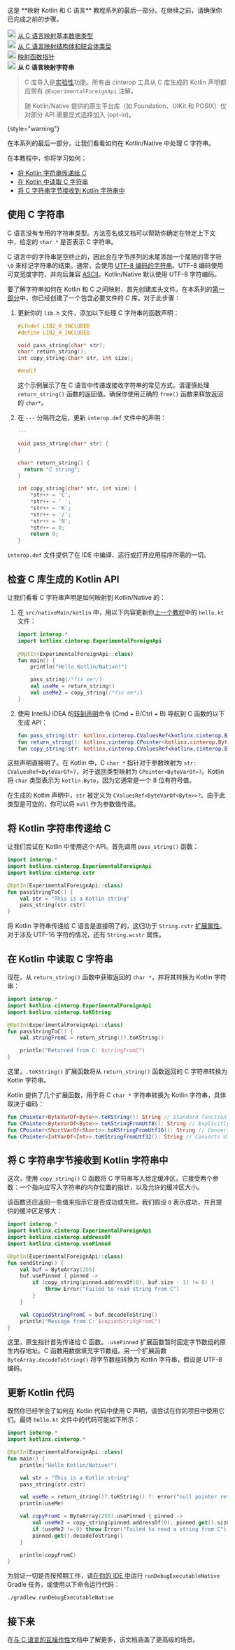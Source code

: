 [//]: # (title: 从 C 语言映射字符串 – 教程)

<tldr>
    <p>这是 **映射 Kotlin 和 C 语言** 教程系列的最后一部分。在继续之前，请确保你已完成之前的步骤。</p>
    <p><img src="icon-1-done.svg" width="20" alt="First step"/> <a href="mapping-primitive-data-types-from-c.md">从 C 语言映射基本数据类型</a><br/>
        <img src="icon-2-done.svg" width="20" alt="Second step"/> <a href="mapping-struct-union-types-from-c.md">从 C 语言映射结构体和联合体类型</a><br/>
      <img src="icon-3-done.svg" width="20" alt="Third step"/> <a href="mapping-function-pointers-from-c.md">映射函数指针</a><br/>
      <img src="icon-4.svg" width="20" alt="Fourth step"/> <strong>从 C 语言映射字符串</strong><br/>
    </p>
</tldr>

> C 库导入是[实验性](components-stability.md#stability-levels-explained)功能。所有由 cinterop 工具从 C 库生成的 Kotlin 声明都应带有 `@ExperimentalForeignApi` 注解。
>
> 随 Kotlin/Native 提供的原生平台库（如 Foundation、UIKit 和 POSIX）仅对部分 API 需要显式选择加入 (opt-in)。
>
{style="warning"}
 
在本系列的最后一部分，让我们看看如何在 Kotlin/Native 中处理 C 字符串。

在本教程中，你将学习如何：

* [将 Kotlin 字符串传递给 C](#pass-kotlin-strings-to-c)
* [在 Kotlin 中读取 C 字符串](#read-c-strings-in-kotlin)
* [将 C 字符串字节接收到 Kotlin 字符串中](#receive-c-string-bytes-from-kotlin)

## 使用 C 字符串

C 语言没有专用的字符串类型。方法签名或文档可以帮助你确定在特定上下文中，给定的 `char *` 是否表示 C 字符串。

C 语言中的字符串是空终止的，因此会在字节序列的末尾添加一个尾随的零字符 `\0` 来标记字符串的结束。通常，会使用 [UTF-8 编码的字符串](https://en.wikipedia.org/wiki/UTF-8)。UTF-8 编码使用可变宽度字符，并向后兼容 [ASCII](https://en.wikipedia.org/wiki/ASCII)。Kotlin/Native 默认使用 UTF-8 字符编码。

要了解字符串如何在 Kotlin 和 C 之间映射，首先创建库头文件。在本系列的[第一部分](mapping-primitive-data-types-from-c.md)中，你已经创建了一个包含必要文件的 C 库。对于此步骤：

1. 更新你的 `lib.h` 文件，添加以下处理 C 字符串的函数声明：

   ```c
   #ifndef LIB2_H_INCLUDED
   #define LIB2_H_INCLUDED
   
   void pass_string(char* str);
   char* return_string();
   int copy_string(char* str, int size);
   
   #endif
   ```

   这个示例展示了在 C 语言中传递或接收字符串的常见方式。请谨慎处理 `return_string()` 函数的返回值。确保你使用正确的 `free()` 函数来释放返回的 `char*`。

2. 在 `---` 分隔符之后，更新 `interop.def` 文件中的声明：

   ```c
   ---
   
   void pass_string(char* str) {
   }
   
   char* return_string() {
     return "C string";
   }
   
   int copy_string(char* str, int size) {
       *str++ = 'C';
       *str++ = ' ';
       *str++ = 'K';
       *str++ = '/';
       *str++ = 'N';
       *str++ = 0;
       return 0;
   }
   ```

`interop.def` 文件提供了在 IDE 中编译、运行或打开应用程序所需的一切。

## 检查 C 库生成的 Kotlin API

让我们看看 C 字符串声明是如何映射到 Kotlin/Native 的：

1. 在 `src/nativeMain/kotlin` 中，用以下内容更新你[上一个教程](mapping-function-pointers-from-c.md)中的 `hello.kt` 文件：

   ```kotlin
   import interop.*
   import kotlinx.cinterop.ExperimentalForeignApi
  
   @OptIn(ExperimentalForeignApi::class)
   fun main() {
       println("Hello Kotlin/Native!")

       pass_string(/*fix me*/)
       val useMe = return_string()
       val useMe2 = copy_string(/*fix me*/)
   }
   ```

2. 使用 IntelliJ IDEA 的[转到声明](https://www.jetbrains.com/help/rider/Navigation_and_Search__Go_to_Declaration.html)命令 (<shortcut>Cmd + B</shortcut>/<shortcut>Ctrl + B</shortcut>) 导航到 C 函数的以下生成 API：

   ```kotlin
   fun pass_string(str: kotlinx.cinterop.CValuesRef<kotlinx.cinterop.ByteVarOf<kotlin.Byte> /* from: kotlinx.cinterop.ByteVar */>?)
   fun return_string(): kotlinx.cinterop.CPointer<kotlinx.cinterop.ByteVarOf<kotlin.Byte> /* from: kotlinx.cinterop.ByteVar */>?
   fun copy_string(str: kotlinx.cinterop.CValuesRef<kotlinx.cinterop.ByteVarOf<kotlin.Byte> /* from: kotlinx.cinterop.ByteVar */>?, size: kotlin.Int): kotlin.Int
   ```

这些声明直接明了。在 Kotlin 中，C `char *` 指针对于参数映射为 `str: CValuesRef<ByteVarOf>?`，对于返回类型映射为 `CPointer<ByteVarOf>?`。Kotlin 将 `char` 类型表示为 `kotlin.Byte`，因为它通常是一个 8 位有符号值。

在生成的 Kotlin 声明中，`str` 被定义为 `CValuesRef<ByteVarOf<Byte>>?`。由于此类型是可空的，你可以将 `null` 作为参数值传递。

## 将 Kotlin 字符串传递给 C

让我们尝试在 Kotlin 中使用这个 API。首先调用 `pass_string()` 函数：

```kotlin
import interop.*
import kotlinx.cinterop.ExperimentalForeignApi
import kotlinx.cinterop.cstr

@OptIn(ExperimentalForeignApi::class)
fun passStringToC() {
    val str = "This is a Kotlin string"
    pass_string(str.cstr)
}
```

将 Kotlin 字符串传递给 C 语言是直接明了的，这归功于 `String.cstr` [扩展属性](extensions.md#extension-properties)。对于涉及 UTF-16 字符的情况，还有 `String.wcstr` 属性。

## 在 Kotlin 中读取 C 字符串

现在，从 `return_string()` 函数中获取返回的 `char *`，并将其转换为 Kotlin 字符串：

```kotlin
import interop.*
import kotlinx.cinterop.ExperimentalForeignApi
import kotlinx.cinterop.toKString

@OptIn(ExperimentalForeignApi::class)
fun passStringToC() {
    val stringFromC = return_string()?.toKString()

    println("Returned from C: $stringFromC")
}
```

这里，`.toKString()` 扩展函数将从 `return_string()` 函数返回的 C 字符串转换为 Kotlin 字符串。

Kotlin 提供了几个扩展函数，用于将 C `char *` 字符串转换为 Kotlin 字符串，具体取决于编码：

```kotlin
fun CPointer<ByteVarOf<Byte>>.toKString(): String // Standard function for UTF-8 strings
fun CPointer<ByteVarOf<Byte>>.toKStringFromUtf8(): String // Explicitly converts UTF-8 strings
fun CPointer<ShortVarOf<Short>>.toKStringFromUtf16(): String // Converts UTF-16 encoded strings
fun CPointer<IntVarOf<Int>>.toKStringFromUtf32(): String // Converts UTF-32 encoded strings
```

## 将 C 字符串字节接收到 Kotlin 字符串中

这次，使用 `copy_string()` C 函数将 C 字符串写入给定缓冲区。它接受两个参数：一个指向应写入字符串的内存位置的指针，以及允许的缓冲区大小。

该函数还应返回一些值来指示它是否成功或失败。我们假设 `0` 表示成功，并且提供的缓冲区足够大：

```kotlin
import interop.*
import kotlinx.cinterop.ExperimentalForeignApi
import kotlinx.cinterop.addressOf
import kotlinx.cinterop.usePinned

@OptIn(ExperimentalForeignApi::class)
fun sendString() {
    val buf = ByteArray(255)
    buf.usePinned { pinned ->
        if (copy_string(pinned.addressOf(0), buf.size - 1) != 0) {
            throw Error("Failed to read string from C")
        }
    }

    val copiedStringFromC = buf.decodeToString()
    println("Message from C: $copiedStringFromC")
}
```

这里，原生指针首先传递给 C 函数。`.usePinned` 扩展函数暂时固定字节数组的原生内存地址。C 函数用数据填充字节数组。另一个扩展函数 `ByteArray.decodeToString()` 将字节数组转换为 Kotlin 字符串，假设是 UTF-8 编码。

## 更新 Kotlin 代码

既然你已经学会了如何在 Kotlin 代码中使用 C 声明，请尝试在你的项目中使用它们。最终 `hello.kt` 文件中的代码可能如下所示：
 
```kotlin
import interop.*
import kotlinx.cinterop.*

@OptIn(ExperimentalForeignApi::class)
fun main() {
    println("Hello Kotlin/Native!")

    val str = "This is a Kotlin string"
    pass_string(str.cstr)

    val useMe = return_string()?.toKString() ?: error("null pointer returned")
    println(useMe)

    val copyFromC = ByteArray(255).usePinned { pinned ->
        val useMe2 = copy_string(pinned.addressOf(0), pinned.get().size - 1)
        if (useMe2 != 0) throw Error("Failed to read a string from C")
        pinned.get().decodeToString()
    }

    println(copyFromC)
}
```

为验证一切是否按预期工作，请[在你的 IDE 中](native-get-started.md)运行 `runDebugExecutableNative` Gradle 任务，或使用以下命令运行代码：

```bash
./gradlew runDebugExecutableNative
```

## 接下来

在[与 C 语言的互操作性](native-c-interop.md)文档中了解更多，该文档涵盖了更高级的场景。